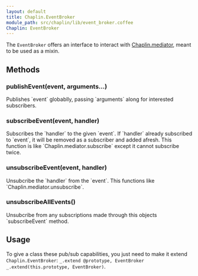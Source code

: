 ```yaml
---
layout: default
title: Chaplin.EventBroker
module_path: src/chaplin/lib/event_broker.coffee
Chaplin: EventBroker
---
```


The `EventBroker` offers an interface to interact with [Chaplin.mediator](./chaplin.mediator.html), meant to be used as a mixin.

<h2 id="methods">Methods</h2>

<h3 class="module-member" id="publishEvent">publishEvent(event, arguments...)</h3>
Publishes `event` globablly, passing `arguments` along for interested subscribers.

<h3 class="module-member" id="subscribeEvent">subscribeEvent(event, handler)</h3>
Subscribes the `handler` to the given `event`. If `handler` already subscribed to `event`, it will be removed as a subscriber and added afresh. This function is like `Chaplin.mediator.subscribe` except it cannot subscribe twice.

<h3 class="module-member" id="unsubscribeEvent">unsubscribeEvent(event, handler)</h3>
Unsubcribe the `handler` from the `event`. This functions like `Chaplin.mediator.unsubscribe`.

<h3 class="module-member" id="unsubscribeAllEvents">unsubscribeAllEvents()</h3>
Unsubcribe from any subscriptions made through this objects `subscribeEvent` method.

## Usage

To give a class these pub/sub capabilities, you just need to make it extend `Chaplin.EventBroker`: <span class="coffeescript">`_.extend @prototype, EventBroker`</span> <span class="javascript">`_.extend(this.prototype, EventBroker)`</span>.
